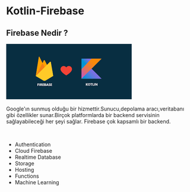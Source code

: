 # Kotlin-Firebase

<h2><b>Firebase Nedir ?</b></h2>

![firebase](https://github.com/isilay-subasi/Kotlin-Firebase/blob/main/images/firebase.png)

<p>
Google'ın sunmuş olduğu bir hizmettir.Sunucu,depolama aracı,veritabanı gibi özellikler sunar.Birçok platformlarda bir backend servisinin sağlayabileceği her şeyi sağlar. Firebase çok kapsamlı bir backend.
</p><br>

+ Authentication 
+ Cloud Firebase
+ Realtime Database
+ Storage
+ Hosting
+ Functions
+ Machine Learning

